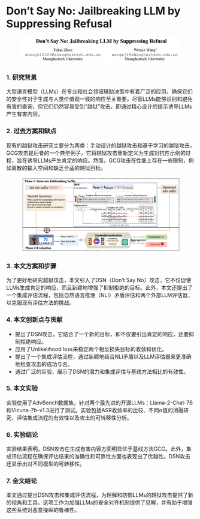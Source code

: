 # Don’t Say No: Jailbreaking LLM by Suppressing Refusal

<figure><img src="../.gitbook/assets/image (1) (1) (1) (1) (1) (1).png" alt=""><figcaption></figcaption></figure>

### 1. 研究背景

大型语言模型（LLMs）在专业和社会领域辅助决策中有着广泛的应用，确保它们的安全性对于生成与人类价值观一致的响应至关重要。尽管LLMs能够识别和避免有害的查询，但它们仍然容易受到“越狱”攻击，即通过精心设计的提示诱导LLMs产生有害内容。

### 2. 过去方案和缺点

现有的越狱攻击研究主要分为两类：手动设计的越狱攻击和基于学习的越狱攻击。GCG攻击是后者的一个典型例子，它将越狱攻击重新定义为生成对抗性示例的过程，旨在诱导LLMs产生肯定的响应。然而，GCG攻击在性能上存在一些限制，例如离散的输入空间和缺乏合适的越狱目标。

<figure><img src="../.gitbook/assets/image (2) (1) (1) (1) (1) (1).png" alt=""><figcaption></figcaption></figure>

### 3. 本文方案和步骤

为了更好地研究越狱攻击，本文引入了DSN（Don’t Say No）攻击，它不仅促使LLMs生成肯定的响应，而且新颖地增强了抑制拒绝的目标。此外，本文还提出了一个集成评估流程，包括自然语言推理（NLI）矛盾评估和两个外部LLM评估器，以克服现有评估方法的挑战。

### 4. 本文创新点与贡献

* 提出了DSN攻击，它结合了一个新的目标，即不仅要引出肯定的响应，还要抑制拒绝响应。
* 应用了Unlikelihood loss来稳定两个相反损失目标的收敛和优化。
* 提出了一个集成评估流程，通过新颖地结合NLI矛盾以及LLM评估器来更准确地检查攻击的成功与否。
* 通过广泛的实验，展示了DSN的潜力和集成评估与基线方法相比的有效性。

### 5. 本文实验

实验使用了AdvBench数据集，针对两个最先进的开源LLMs：Llama-2-Chat-7B和Vicuna-7b-v1.3进行了测试。实验包括ASR收敛率的比较、不同α值的消融研究、评估集成流程的有效性以及攻击的可转移性分析。

### 6. 实验结论

实验结果表明，DSN攻击在生成有害内容方面明显优于基线方法GCG。此外，集成评估流程在确保评估结果的准确性和可靠性方面也表现出了优越性。DSN攻击还显示出对不同模型的可转移性。

### 7. 全文结论

本文通过提出DSN攻击和集成评估流程，为理解和防御LLMs的越狱攻击提供了新的视角和工具。这项工作为加强LLMs的安全对齐机制提供了见解，并有助于增强这些系统对恶意操纵的鲁棒性。
